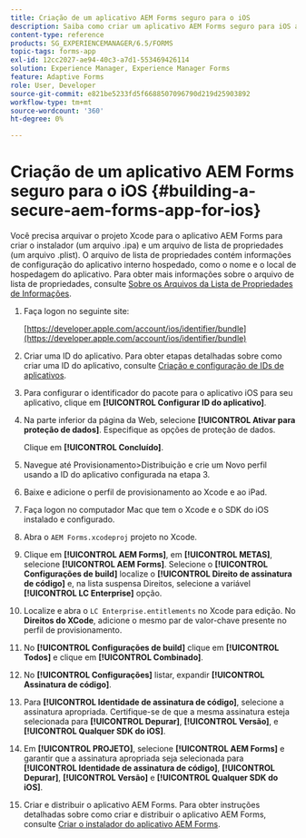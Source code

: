```yaml
---
title: Criação de um aplicativo AEM Forms seguro para o iOS
description: Saiba como criar um aplicativo AEM Forms seguro para iOS arquivando o projeto Xcode. Isso cria um arquivo do instalador (um arquivo .ipa) e uma lista de propriedades (um arquivo .plist).
content-type: reference
products: SG_EXPERIENCEMANAGER/6.5/FORMS
topic-tags: forms-app
exl-id: 12cc2027-ae94-40c3-a7d1-553469426114
solution: Experience Manager, Experience Manager Forms
feature: Adaptive Forms
role: User, Developer
source-git-commit: e821be5233fd5f6688507096790d219d25903892
workflow-type: tm+mt
source-wordcount: '360'
ht-degree: 0%

---
```


# Criação de um aplicativo AEM Forms seguro para o iOS {#building-a-secure-aem-forms-app-for-ios}

Você precisa arquivar o projeto Xcode para o aplicativo AEM Forms para criar o instalador (um arquivo .ipa) e um arquivo de lista de propriedades (um arquivo .plist). O arquivo de lista de propriedades contém informações de configuração do aplicativo interno hospedado, como o nome e o local de hospedagem do aplicativo. Para obter mais informações sobre o arquivo de lista de propriedades, consulte [Sobre os Arquivos da Lista de Propriedades de Informações](https://developer.apple.com/library/ios/#documentation/general/Reference/InfoPlistKeyReference/Articles/AboutInformationPropertyListFiles.html).

1. Faça logon no seguinte site:

   [https://developer.apple.com/account/ios/identifier/bundle](https://developer.apple.com/account/ios/identifier/bundle)

1. Criar uma ID do aplicativo. Para obter etapas detalhadas sobre como criar uma ID do aplicativo, consulte [Criação e configuração de IDs de aplicativos](https://developer.apple.com/library/ios/documentation/IDEs/Conceptual/AppDistributionGuide/MaintainingProfiles/MaintainingProfiles.html).
1. Para configurar o identificador do pacote para o aplicativo iOS para seu aplicativo, clique em **[!UICONTROL Configurar ID do aplicativo]**.
1. Na parte inferior da página da Web, selecione **[!UICONTROL Ativar para proteção de dados]**. Especifique as opções de proteção de dados.

   Clique em **[!UICONTROL Concluído]**.

1. Navegue até Provisionamento>Distribuição e crie um Novo perfil usando a ID do aplicativo configurada na etapa 3.
1. Baixe e adicione o perfil de provisionamento ao Xcode e ao iPad.
1. Faça logon no computador Mac que tem o Xcode e o SDK do iOS instalado e configurado.
1. Abra o `AEM Forms.xcodeproj` projeto no Xcode.
1. Clique em **[!UICONTROL AEM Forms]**, em **[!UICONTROL METAS]**, selecione **[!UICONTROL AEM Forms]**. Selecione o **[!UICONTROL Configurações de build]** localize o **[!UICONTROL Direito de assinatura de código]** e, na lista suspensa Direitos, selecione a variável **[!UICONTROL LC Enterprise]** opção.
1. Localize e abra o `LC Enterprise.entitlements` no Xcode para edição. No **Direitos do XCode**, adicione o mesmo par de valor-chave presente no perfil de provisionamento.
1. No **[!UICONTROL Configurações de build]** clique em **[!UICONTROL Todos]** e clique em **[!UICONTROL Combinado]**.
1. No **[!UICONTROL Configurações]** listar, expandir **[!UICONTROL Assinatura de código]**.
1. Para **[!UICONTROL Identidade de assinatura de código]**, selecione a assinatura apropriada. Certifique-se de que a mesma assinatura esteja selecionada para **[!UICONTROL Depurar]**, **[!UICONTROL Versão]**, e **[!UICONTROL Qualquer SDK do iOS]**.
1. Em **[!UICONTROL PROJETO]**, selecione **[!UICONTROL AEM Forms]** e garantir que a assinatura apropriada seja selecionada para **[!UICONTROL Identidade de assinatura de código]**, **[!UICONTROL Depurar]**, **[!UICONTROL Versão]** e **[!UICONTROL Qualquer SDK do iOS]**.
1. Criar e distribuir o aplicativo AEM Forms. Para obter instruções detalhadas sobre como criar e distribuir o aplicativo AEM Forms, consulte [Criar o instalador do aplicativo AEM Forms](setup-xcode-project-build-installer.md#build-the-installer-for-the-mobile-workspace-app).
